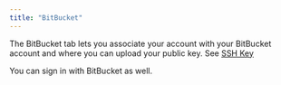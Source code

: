 ```yaml
---
title: "BitBucket"
---
```


The BitBucket tab lets you associate your account with your BitBucket account and where you can upload your public key. See [SSH Key](/docs/account/publickey/)

You can sign in with BitBucket as well.